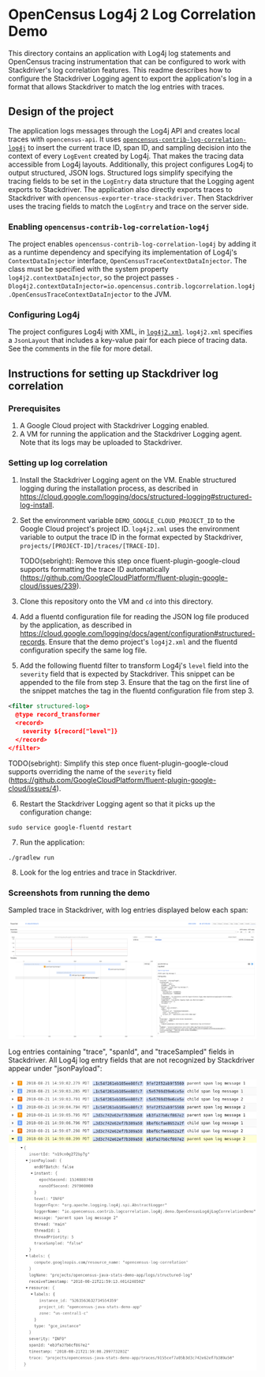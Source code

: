 # OpenCensus Log4j 2 Log Correlation Demo

This directory contains an application with Log4j log statements and OpenCensus tracing
instrumentation that can be configured to work with Stackdriver's log correlation features.  This
readme describes how to configure the Stackdriver Logging agent to export the application's log in a
format that allows Stackdriver to match the log entries with traces.

## Design of the project

The application logs messages through the Log4j API and creates local traces with `opencensus-api`.
It uses
[`opencensus-contrib-log-correlation-log4j`](https://github.com/census-instrumentation/opencensus-java/tree/master/contrib/log_correlation/log4j)
to insert the current trace ID, span ID, and sampling decision into the context of every `LogEvent`
created by Log4j.  That makes the tracing data accessible from Log4j layouts.  Additionally, this
project configures Log4j to output structured, JSON logs.  Structured logs simplify specifying the
tracing fields to be set in the `LogEntry` data structure that the Logging agent exports to
Stackdriver.  The application also directly exports traces to Stackdriver with
`opencensus-exporter-trace-stackdriver`.  Then Stackdriver uses the tracing fields to match the
`LogEntry` and trace on the server side.

### Enabling `opencensus-contrib-log-correlation-log4j`

The project enables `opencensus-contrib-log-correlation-log4j` by adding it as a runtime dependency
and specifying its implementation of Log4j's `ContextDataInjector` interface,
`OpenCensusTraceContextDataInjector`.  The class must be specified with the system property
`log4j2.contextDataInjector`, so the project passes
`-Dlog4j2.contextDataInjector=io.opencensus.contrib.logcorrelation.log4j.OpenCensusTraceContextDataInjector`
to the JVM.

### Configuring Log4j

The project configures Log4j with XML, in [`log4j2.xml`](src/main/resources/log4j2.xml).
`log4j2.xml` specifies a `JsonLayout` that includes a key-value pair for each piece of tracing data.
See the comments in the file for more detail.

## Instructions for setting up Stackdriver log correlation

### Prerequisites

1. A Google Cloud project with Stackdriver Logging enabled.
2. A VM for running the application and the Stackdriver Logging agent.  Note that its logs may be
uploaded to Stackdriver.

### Setting up log correlation

1. Install the Stackdriver Logging agent on the VM.  Enable structured logging during the
installation process, as described in
https://cloud.google.com/logging/docs/structured-logging#structured-log-install.

2. Set the environment variable `DEMO_GOOGLE_CLOUD_PROJECT_ID` to the Google Cloud project's project
ID.  `log4j2.xml` uses the environment variable to output the trace ID in the format expected by
Stackdriver, `projects/[PROJECT-ID]/traces/[TRACE-ID]`.

    TODO(sebright): Remove this step once fluent-plugin-google-cloud supports formatting the trace ID
    automatically (https://github.com/GoogleCloudPlatform/fluent-plugin-google-cloud/issues/239).

3. Clone this repository onto the VM and `cd` into this directory.

4. Add a fluentd configuration file for reading the JSON log file produced by the application, as
described in https://cloud.google.com/logging/docs/agent/configuration#structured-records.  Ensure
that the demo project's `log4j2.xml` and the fluentd configuration specify the same log file.

5. Add the following fluentd filter to transform Log4j's `level` field into the `severity` field
that is expected by Stackdriver.  This snippet can be appended to the file from step 3.  Ensure that
the tag on the first line of the snippet matches the tag in the fluentd configuration file from step 3.

  ```xml
  <filter structured-log>
    @type record_transformer
    <record>
      severity ${record["level"]}
    </record>
  </filter>
  ```

  TODO(sebright): Simplify this step once fluent-plugin-google-cloud supports overriding the name
of the `severity` field
(https://github.com/GoogleCloudPlatform/fluent-plugin-google-cloud/issues/4).

6. Restart the Stackdriver Logging agent so that it picks up the configuration change:

  ```
  sudo service google-fluentd restart
  ```

7. Run the application:

  ```
  ./gradlew run
  ```

8. Look for the log entries and trace in Stackdriver.

### Screenshots from running the demo

Sampled trace in Stackdriver, with log entries displayed below each span:

![Traces](images/trace.png "Example trace in Stackdriver")

Log entries containing "trace", "spanId", and "traceSampled" fields in Stackdriver.  All Log4j log
entry fields that are not recognized by Stackdriver appear under "jsonPayload":

![Logs](images/logs.png "Example logs in Stackdriver")
